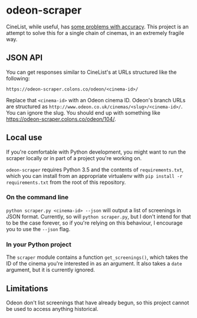 # odeon-scraper

CineList, while useful, has [some problems with accuracy][issue]. This project
is an attempt to solve this for a single chain of cinemas, in an extremely
fragile way.

[issue]: https://github.com/seanmtracey/CineList-API/issues/17

## JSON API

You can get responses similar to CineList's at URLs structured like the
following:

    https://odeon-scraper.colons.co/odeon/<cinema-id>/

Replace that `<cinema-id>` with an Odeon cinema ID. Odeon's branch URLs are
structured as `http://www.odeon.co.uk/cinemas/<slug>/<cinema-id>/`. You can
ignore the slug. You should end up with something like
<https://odeon-scraper.colons.co/odeon/104/>.

## Local use

If you're comfortable with Python development, you might want to run the
scraper locally or in part of a project you're working on.

`odeon-scraper` requires Python 3.5 and the contents of `requirements.txt`,
which you can install from an appropriate virtualenv with `pip install -r
requirements.txt` from the root of this repository.

### On the command line

`python scraper.py <cinema-id> --json` will output a list of screenings in JSON
format. Currently, so will `python scraper.py`, but I don't intend for that to
be the case forever, so if you're relying on this behaviour, I encourage you to
use the `--json` flag.

### In your Python project

The `scraper` module contains a function `get_screenings()`, which takes the ID
of the cinema you're interested in as an argument. It also takes a `date`
argument, but it is currently ignored.

## Limitations

Odeon don't list screenings that have already begun, so this project cannot be
used to access anything historical.

